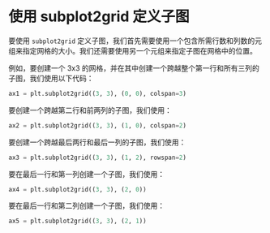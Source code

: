# 使用 subplot2grid 定义子图

要使用 `subplot2grid` 定义子图，我们首先需要使用一个包含所需行数和列数的元组来指定网格的大小。我们还需要使用另一个元组来指定子图在网格中的位置。

例如，要创建一个 3x3 的网格，并在其中创建一个跨越整个第一行和所有三列的子图，我们使用以下代码：

```python
ax1 = plt.subplot2grid((3, 3), (0, 0), colspan=3)
```

要创建一个跨越第二行和前两列的子图，我们使用：

```python
ax2 = plt.subplot2grid((3, 3), (1, 0), colspan=2)
```

要创建一个跨越最后两行和最后一列的子图，我们使用：

```python
ax3 = plt.subplot2grid((3, 3), (1, 2), rowspan=2)
```

要在最后一行和第一列创建一个子图，我们使用：

```python
ax4 = plt.subplot2grid((3, 3), (2, 0))
```

要在最后一行和第二列创建一个子图，我们使用：

```python
ax5 = plt.subplot2grid((3, 3), (2, 1))
```
